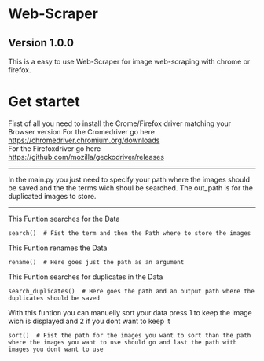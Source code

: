 # Web-Scraper

**Version 1.0.0**
---


This is a easy to use Web-Scraper for image web-scraping with chrome or firefox.

# Get startet

First of all you need to install the Crome/Firefox driver matching your Browser version
For the Cromedriver go here https://chromedriver.chromium.org/downloads  
For the Firefoxdriver go here https://github.com/mozilla/geckodriver/releases


---
In the main.py you just need to specify your path where 
the images should be saved and the the terms wich shoul be searched.
The out_path is for the duplicated images to store.

---
This Funtion searches for the Data
```
search()  # Fist the term and then the Path where to store the images
```
This Funtion renames the Data
```
rename()  # Here goes just the path as an argument
```
This Funtion searches for duplicates in the Data
```
search_duplicates()  # Here goes the path and an output path where the duplicates should be saved
```
With this funtion you can manuelly sort your data press 1 to keep the image wich is displayed and 2 if you dont want to keep it
```
sort()  # Fist the path for the images you want to sort than the path where the images you want to use should go and last the path with images you dont want to use
```

